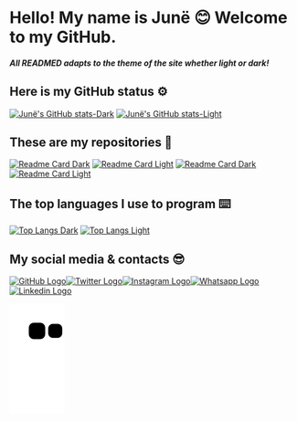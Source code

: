 # Hello! My name is Junë 😊 Welcome to my GitHub.

##### All READMED adapts to the theme of the site whether light or dark!

## Here is my GitHub status ⚙️

[![Junë's GitHub stats-Dark](https://github-readme-stats.vercel.app/api?username=junesilva&show_icons=true&theme=nightowl#gh-dark-mode-only)](https://github.com/junesilva#gh-dark-mode-only)
[![Junë's GitHub stats-Light](https://github-readme-stats.vercel.app/api?username=junesilva&show_icons=true&theme=buefy#gh-light-mode-only)](https://github.com/junesilva#gh-light-mode-only)

## These are my repositories 📂

[![Readme Card Dark](https://github-readme-stats.vercel.app/api/pin/?username=junesilva&repo=Donham-bot-rpg&theme=nightowl&description#gh-dark-mode-only)](https://github.com/junesilva/Donham-bot-rpg#gh-dark-mode-only)
[![Readme Card Light](https://github-readme-stats.vercel.app/api/pin/?username=junesilva&repo=Donham-bot-rpg&theme=buefy&description#gh-light-mode-only)](https://github.com/junesilva/Donham-bot-rpg#gh-light-mode-only)
[![Readme Card Dark](https://github-readme-stats.vercel.app/api/pin/?username=junesilva&repo=junesilva&theme=nightowl&description#gh-dark-mode-only)](https://github.com/junesilva/junesilva#gh-dark-mode-only)
[![Readme Card Light](https://github-readme-stats.vercel.app/api/pin/?username=junesilva&repo=junesilva&theme=buefy&description#gh-light-mode-only)](https://github.com/junesilva/junesilva#gh-light-mode-only)

## The top languages I use to program ⌨️

[![Top Langs Dark](https://github-readme-stats.vercel.app/api/top-langs/?username=junesilva&layout=compact&theme=nightowl#gh-dark-mode-only)](https://github.com/junesilva#gh-dark-mode-only)
[![Top Langs Light](https://github-readme-stats.vercel.app/api/top-langs/?username=junesilva&layout=compact&theme=buefy#gh-light-mode-only)](https://github.com/junesilva#gh-light-mode-only)

## My social media & contacts 😎

[![GitHub Logo](https://img.shields.io/badge/GitHub-100000?style=for-the-badge&logo=github&logoColor=white)](https://github.com/junesilva)[![Twitter Logo](https://img.shields.io/badge/Twitter-1DA1F2?style=for-the-badge&logo=twitter&logoColor=white)](https://twitter.com/fepsjr)[![Instagram Logo](https://img.shields.io/badge/Instagram-E4405F?style=for-the-badge&logo=instagram&logoColor=white)](https://instagram.com/fepsjr)[![Whatsapp Logo](https://img.shields.io/badge/WhatsApp-25D366?style=for-the-badge&logo=whatsapp&logoColor=white)](https://contate.me/junesilva)[![Linkedin Logo](https://img.shields.io/badge/LinkedIn-0077B5?style=for-the-badge&logo=linkedin&logoColor=white)](https://www.linkedin.com/in/fepsjr/)

![snake gif](https://github.com/junesilva/junesilva/blob/output/github-contribution-grid-snake.svg)
